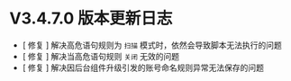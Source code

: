 # V3.4.7.0 版本更新日志



- [ 修复 ] 解决高危语句规则为 `扫描` 模式时，依然会导致脚本无法执行的问题
- [ 修复 ] 解决当高危语句规则 `关闭` 无效的问题
- [ 修复 ] 解决因后台组件升级引发的账号命名规则异常无法保存的问题